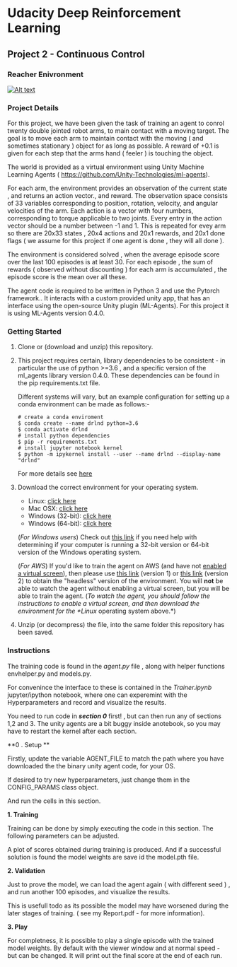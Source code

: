 # Udacity  Deep Reinforcement Learning

## Project 2 - Continuous Control
### Reacher Enivronment

[![Alt text](https://img.youtube.com/vi/34Gu98Q33G4/0.jpg)](https://www.youtube.com/watch?v=34Gu98Q33G4&loop=1)

### Project Details 

For this project, we have been given the task of training an agent to conrol twenty double jointed robot arms, to main contact with a moving target. The goal is to move each arm to maintain contact with the moving ( and sometimes stationary ) object for as long as possible. A reward of +0.1 is given for each step that the arms hand ( feeler ) is touching the object.

The world is  provided as a virtual environment using Unity Machine Learning Agents ( https://github.com/Unity-Technologies/ml-agents).

For each arm, the environment provides an observation of the current state  , and returns  an action vector., and reward. The observation space consists of 33 variables corresponding to position, rotation, velocity, and angular velocities of the arm. Each action is a vector with four numbers, corresponding to torque applicable to two joints. Every entry in the action vector should be a number between  -1 and 1.  This is repeated for evey arm so there are 20x33 states , 20x4 actions and 20x1 rewards, and 20x1 done flags ( we assume for this project if one agent is done , they will all done ).

The environment is considered solved , when the average episode score over the last 100 episodes is at least 30. For each episode , the sum of rewards ( observed without discounting ) for each arm is accumulated , the episode score is the mean over all these.

The agent code is required to be written in  Python 3 and use the Pytorch framework.. It interacts with a custom provided unity app, that has an interface using the open-source Unity plugin (ML-Agents). For this project it is using ML-Agents version 0.4.0.

### Getting Started

1.  Clone or (download and unzip)  this repository.

2.  This project requires certain, library dependencies to be consistent - in particular the use of python >=3.6 , and a specific version of the ml_agents library version 0.4.0. These dependencies can be found in the pip requirements.txt file. 

    Different systems will vary, but an example configuration for setting up a conda environment  can be made as follows:-

    ```
    # create a conda enviroment 
    $ conda create --name drlnd python=3.6
    $ conda activate drlnd
    # install python dependencies 
    $ pip -r requirements.txt
    # install jupyter notebook kernel 
    $ python -m ipykernel install --user --name drlnd --display-name "drlnd"
    ```
    For more details see [here](https://github.com/udacity/deep-reinforcement-learning#dependencies)

3. Download the correct environment for your operating system.

    - Linux: [click here](https://s3-us-west-1.amazonaws.com/udacity-drlnd/P2/Reacher/Reacher_Linux.zip)
    - Mac OSX: [click here](https://s3-us-west-1.amazonaws.com/udacity-drlnd/P2/Reacher/Reacher.app.zip)
    - Windows (32-bit): [click here](https://s3-us-west-1.amazonaws.com/udacity-drlnd/P2/Reacher/Reacher_Windows_x86.zip)
    - Windows (64-bit): [click here](https://s3-us-west-1.amazonaws.com/udacity-drlnd/P2/Reacher/Reacher_Windows_x86_64.zip)

    (*For Windows users*) Check out [this link](https://support.microsoft.com/en-us/help/827218/how-to-determine-whether-a-computer-is-running-a-32-bit-version-or-64) if you need help with determining if your computer is running a 32-bit version or 64-bit version of the Windows operating system.

    (*For AWS*) If you'd like to train the agent on AWS (and have not [enabled a virtual screen](https://github.com/Unity-Technologies/ml-agents/blob/master/docs/Training-on-Amazon-Web-Service.md)), then please use [this link](https://s3-us-west-1.amazonaws.com/udacity-drlnd/P2/Reacher/one_agent/Reacher_Linux_NoVis.zip) (version 1) or [this link](https://s3-us-west-1.amazonaws.com/udacity-drlnd/P2/Reacher/Reacher_Linux_NoVis.zip) (version 2) to obtain the "headless" version of the environment. You will **not** be able to watch the agent without enabling a virtual screen, but you will be able to train the agent. (*To watch the agent, you should follow the instructions to enable a virtual screen, and then download the environment for the \**Linux** operating system above.*)

4. Unzip (or decompress) the file, into the same folder this repository has been saved.

### Instructions

The training code is found in the *agent.py* file , along with helper functions envhelper.py and models.py. 

For convenince the interface to these is contained in the *Trainer.ipynb* jupyter/ipython notebook, where one can experemint with the Hyperparameters and record and visualize the results.

You need to run code in  ***section 0*** first! ,  but can then run any of sections 1,2 and 3. The unity agents are a bit buggy inside anotebook, so you may have to restart the kernel after each section.

**0 . Setup **

Firstly, update the variable AGENT_FILE to match the path where you have downloaded the the binary unity agent code, for your OS.

If desired to try new hyperparameters, just change them in the CONFIG_PARAMS class object.

And run the cells in this section.

**1. Training** 

Training can be done  by simply executing the code in this section. The following parameters can be adjusted.

A plot of scores obtained during training is produced. And if a successful solution is found the model weights are save id the model.pth file.

**2. Validation** 

Just to prove the model, we can load the agent again ( with different seed ) , and run another 100 episodes, and visualize the results.

This is usefull todo as its possible the model may have worsened during the later stages of training. ( see my Report.pdf - for more information).

**3. Play**

For completness, it is possible to play a single episode with the trained model weights. By default with the viewer window and at normal speed - but can be changed. It will print out the final score at the end of each run.


